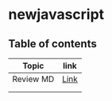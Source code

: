 # newjavascript

## Table of contents
|Topic   | link  |
|---|---|
| Review MD  |  [Link](./Markdown/reviewM.md) |
|   |   |
|   |   |